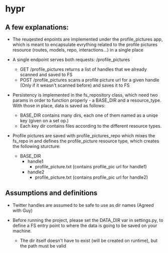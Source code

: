 # hypr

## A few explanations:

* The reuqested enpoints are implemented under the profile_pictures app, which is meant to encapsulate evrything related to the profile pictures resource (routes, models, repo, interactions...) in a single place

* A single endpoint serves both requests: /profile_pictures
  * GET /profile_pictures returns a list of handles that we already scanned and saved to FS
  * POST /profile_pictures scans a profile picture url for a given handle (Only if it weasn't scanned before) and saves it to FS

* Persistency is implemented in the fs_repository class, which need two params in order to function properly - a BASE_DIR and a resource_type. With those in place, data is saved as follows:
  * BASE_DIR contains many dirs, each one of them named as a uniqe key (given on a set op.)
  * Each key dir contains files according to the different resource types.
* Profile pictures are saved with profile_pictures_repo which mixes the fs_repo in and defines the profile_picture resource type, which creates the following sturcture:
  * BASE_DIR
    * handle1
      * profile_picture.txt (contains profile_pic url for handle1)
    * handle2
      * profile_picture.txt (contains profile_pic url for handle2)

## Assumptions and definitions

* Twitter handles are assumed to be safe to use as dir names (Agreed with Guy)

* Before running the project, please set the DATA_DIR var in settings.py, to define a FS entry point to where the data is going to be saved on your machine.
  * The dir itself doesn't have to exist (will be created on runtime), but the path must be valid 

